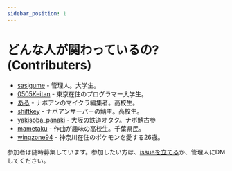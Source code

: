 ```yaml
---
sidebar_position: 1
---
```


# どんな人が関わっているの? (Contributers)

* [sasigume](/docs/people/sasigume) - 管理人。大学生。
* [0505Keitan](/docs/people/0505Keitan) - 東京在住のプログラマー大学生。
* [ある](/docs/people/aru) - ナポアンのマイクラ編集者。高校生。
* [shiftkey](/docs/people/shiftkey) - ナポアンサーバーの鯖主。高校生。
* [yakisoba_panaki](/docs/people/yakisoba_panaki) - 大阪の鉄道オタク。ナポ鯖古参
* [mametaku](/docs/people/mametaku) - 作曲が趣味の高校生。千葉県民。
* [wingzone94](/docs/people/wingzone94) - 神奈川在住のポケモンを愛する26歳。

参加者は随時募集しています。参加したい方は、[issueを立てる](https://github.com/sasigume/markdown-gaming/issues)か、管理人にDMしてください。

